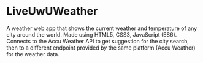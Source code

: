 # LiveUwUWeather
A weather web app that shows the current weather and temperature of any city around the world.
Made using HTML5, CSS3, JavaScript (ES6). Connects to the Accu Weather API to get suggestion for the city search, then to a different endpoint provided by the same platform (Accu Weather) for the weather data.
